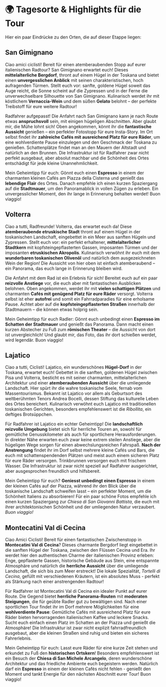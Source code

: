 # 🌍 Tagesorte & Highlights für die Tour

Hier ein paar Eindrücke zu den Orten, die auf dieser Etappe liegen:

## San Gimignano

Ciao amici ciclisti! Bereit für einen atemberaubenden Stopp auf eurer italienischen Radtour?  San Gimignano erwartet euch! Dieses **mittelalterliche Bergdorf**, thront auf einem Hügel in der Toskana und bietet einen **unvergesslichen Anblick** mit seinen charakteristischen, hoch aufragenden Türmen.  Stellt euch vor:  sanfte, goldene Hügel soweit das Auge reicht, die Sonne scheint auf die Zypressen und in der Ferne die unverwechselbare Silhouette von San Gimignano.  Kulinarisch werdet ihr mit köstlichem **Vernaccia-Wein** und dem süßen **Gelato** belohnt – der perfekte Treibstoff für eure weitere Radtour!


Radfahrer aufgepasst! Die Anfahrt nach San Gimignano kann je nach Route etwas **anspruchsvoll** sein, mit einigen hügeligen Abschnitten.  Aber glaubt mir, die Mühe lohnt sich!  Oben angekommen, könnt ihr die **fantastische Aussicht** genießen – ein perfekter Fotostopp für eure Insta-Story.  Im Ort selbst findet ihr **zahlreiche Cafés mit ausreichend Platz für eure Räder**, um eine wohlverdiente Pause einzulegen und den Geschmack der Toskana zu genießen.  Schattenplätze findet man an den Mauern der Altstadt und natürlich an den Brunnen.  Die Infrastruktur ist für Radfahrer zwar nicht perfekt ausgebaut, aber absolut machbar und die Schönheit des Ortes entschädigt für jede kleine Unannehmlichkeit.


Mein Geheimtipp für euch: Gönnt euch einen **Espresso** in einem der charmanten kleinen Cafés am Piazza della Cisterna und genießt das **lebendige Flair** des Ortes.  Danach empfehle ich einen kurzen Spaziergang auf die **Stadtmauer**, um den Panoramablick in vollen Zügen zu erleben.  Ein unvergesslicher Moment, den ihr lange in Erinnerung behalten werdet!  Buon viaggio!

## Volterra

Ciao a tutti, Radfreunde!  Volterra, das erwartet euch da!  Diese **atemberaubende etruskische Stadt** thront auf einem Hügel in der toskanischen Landschaft, eingebettet in ein Meer aus sanften Hügeln und Zypressen.  Stellt euch vor:  ein perfekt erhaltener, **mittelalterlicher Stadtkern** mit kopfsteingepflasterten Gassen, imposanten Türmen und der imposanten **etruskischen Akropolis**.  Kulinarisch verwöhnt ihr euch mit dem **wunderbaren toskanischen Olivenöl** und natürlich dem ausgezeichneten Wein der Region!  Die Aussicht von hier oben ist einfach atemberaubend – ein Panorama, das euch lange in Erinnerung bleiben wird.

Die Anfahrt mit dem Rad ist ein Erlebnis für sich!  Bereitet euch auf ein paar **reizvolle Anstiege** vor, die euch aber mit fantastischen Ausblicken belohnen.  Oben angekommen, werdet ihr mit **vielen schattigen Plätzen** und charmanten **Cafés mit genügend Platz für eure Räder** versorgt.  Volterra selbst ist eher **autofrei** und somit ein  Fahrradparadies für eine erholsame Pause.  Achtet aber auf die  **kopfsteingepflasterten Straßen** innerhalb der Stadtmauern – die können etwas holprig sein.

Mein Geheimtipp für euch Radler:  Gönnt euch unbedingt einen **Espresso im Schatten der Stadtmauer** und genießt das Panorama.  Dann macht einen kurzen Abstecher zu Fuß zum **römischen Theater**  –  die Aussicht von dort ist unvergleichlich!  Und glaubt mir, das Foto, das ihr dort schießen werdet, wird legendär.  Buon viaggio!

## Lajatico

Ciao a tutti, Ciclisti!  Lajatico, ein wunderschönes **Hügel-Dorf** in der Toskana, erwartet euch!  Gebettet in die sanften, goldenen Hügel zwischen Pisa und Volterra, besticht es mit seiner charmanten, mittelalterlichen Architektur und einer **atemberaubenden Aussicht** über die umliegende Landschaft.  Hier spürt ihr die wahre toskanische Seele, fernab vom Massentourismus.  Bekannt ist Lajatico vor allem als Geburtsort des weltberühmten Tenors Andrea Bocelli, dessen Stiftung das kulturelle Leben des Ortes bereichert.  Kulinarisch verwöhnt euch Lajatico mit traditionellen toskanischen Gerichten, besonders empfehlenswert ist die *Ribollita*, ein deftiges Brotsüppchen.

Für Radfahrer ist Lajatico ein echter Geheimtipp!  Die **landschaftlich reizvolle Umgebung** bietet sich für herrliche Touren an, sowohl für gemütliche Genusskilometer als auch für sportlichere Herausforderungen.  In direkter Nähe erwarten euch zwar keine extrem steilen Anstiege, aber die hügeligen Wege sorgen für einen abwechslungsreichen Fahrspaß.  **Nach der Anstrengung** findet ihr im Dorf selbst mehrere kleine Cafés und Bars, die euch mit schattenspendenden Plätzen und meist auch einem sicheren Platz für eure Räder versorgen. Trinkbrunnen versorgen euch mit frischem Wasser. Die Infrastruktur ist zwar nicht speziell auf Radfahrer ausgerichtet, aber ausgesprochen freundlich und hilfsbereit.


Mein Geheimtipp für euch?  **Geniesst unbedingt einen Espresso** in einem der kleinen Cafés auf der Piazza, während ihr den Blick über die toskanische Landschaft schweifen lasst – ein perfekter Moment, um die Schönheit Italiens zu absorbieren!  Für ein paar schöne Fotos empfehle ich einen kurzen Spaziergang zur *Chiesa di San Giovanni Battista*, die euch mit ihrer architektonischen Schönheit und der umliegenden Natur verzaubert.  *Buon viaggio!*

## Montecatini Val di Cecina

Ciao Amici Ciclisti! Bereit für einen fantastischen Zwischenstopp in **Montecatini Val di Cecina**?  Dieses charmante Bergdorf liegt eingebettet in die sanften Hügel der Toskana, zwischen den Flüssen Cecina und Era.  Ihr werdet hier den authentischen Charme der italienischen Provinz erleben:  Enge, gepflasterte Gassen, historische Gebäude aus Stein, eine entspannte Atmosphäre und natürlich die **herrliche Aussicht** über die umliegende Landschaft, die sich bis zum Meer erstreckt!  Die lokale Spezialität, *Tortelli di Cecina*, gefüllt mit verschiedenen Kräutern, ist ein absolutes Muss - perfekt als Stärkung nach einer anstrengenden Radtour!

Für Radfahrer ist Montecatini Val di Cecina ein idealer Punkt auf eurer Route.  Die Gegend bietet **herrliche Panorama-Routen** mit  **moderaten Steigungen**, die für geübte Radler gut zu bewältigen sind.  Nach einer sportlichen Tour findet ihr im Dorf mehrere Möglichkeiten für eine **wohlverdiente Pause**:  Gemütliche Cafés mit ausreichend Platz für eure Räder bieten hervorragenden italienischen Kaffee und  leckere Snacks.  Sucht euch einfach einen Platz im Schatten an der Piazza und genießt die Atmosphäre!  Die Infrastruktur ist zwar nicht explizit fahrradfreundlich ausgebaut, aber die kleinen Straßen sind ruhig und bieten ein sicheres Fahrerlebnis.

Mein Geheimtipp für euch:  Lasst eure Räder für eine kurze Zeit stehen und erkundet zu Fuß den **historischen Ortskern**!  Besonders empfehlenswert ist ein Besuch der **Chiesa di San Michele Arcangelo**, deren wunderschöne Architektur und das friedliche Ambiente euch begeistern werden.  Natürlich darf ein **Espresso** in einem der kleinen Cafés nicht fehlen - genießt den Moment und tankt Energie für den nächsten Abschnitt eurer Tour!  Buon viaggio!

